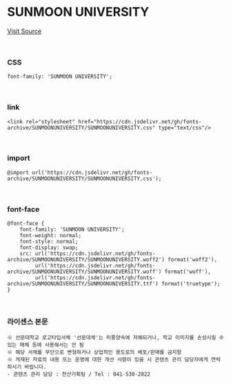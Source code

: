 # SUNMOON UNIVERSITY

[Visit Source](https://lily.sunmoon.ac.kr/Page2/About/SunmoonFont.aspx)

&nbsp;

### CSS

```
font-family: 'SUNMOON UNIVERSITY';
```

&nbsp;

### link

```
<link rel="stylesheet" href="https://cdn.jsdelivr.net/gh/fonts-archive/SUNMOONUNIVERSITY/SUNMOONUNIVERSITY.css" type="text/css"/>
```

&nbsp;

### import

```
@import url('https://cdn.jsdelivr.net/gh/fonts-archive/SUNMOONUNIVERSITY/SUNMOONUNIVERSITY.css');
```

&nbsp;

### font-face

```
@font-face {
    font-family: 'SUNMOON UNIVERSITY';
    font-weight: normal;
    font-style: normal;
    font-display: swap;
    src: url('https://cdn.jsdelivr.net/gh/fonts-archive/SUNMOONUNIVERSITY/SUNMOONUNIVERSITY.woff2') format('woff2'),
         url('https://cdn.jsdelivr.net/gh/fonts-archive/SUNMOONUNIVERSITY/SUNMOONUNIVERSITY.woff') format('woff'),
         url('https://cdn.jsdelivr.net/gh/fonts-archive/SUNMOONUNIVERSITY/SUNMOONUNIVERSITY.ttf') format('truetype');
}
```

&nbsp;

### 라이센스 본문

```
※ 선문대학교 로고타입서체 '선문대체'는 미풍양속에 저해되거나, 학교 이미지를 손상시킬 수 있는 매체 등에 사용해서는 안 됨 
※ 해당 서체를 무단으로 변형하거나 상업적인 용도로의 배포/판매를 금지함 
※ 게재된 자료의 내용 또는 운영에 대한 개선 사항이 있을 시 콘텐츠 관리 담당자에게 연락하시기 바랍니다. 
- 콘텐츠 관리 담당 : 전산기획팀 / Tel : 041-530-2822
```
